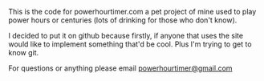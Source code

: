 This is the code for powerhourtimer.com a pet project of mine used to play power hours or centuries (lots of drinking for those who don't know).

I decided to put it on github because firstly, if anyone that uses the site would like to implement something that'd be cool.  Plus I'm trying to get to know git.

For questions or anything please email powerhourtimer@gmail.com
